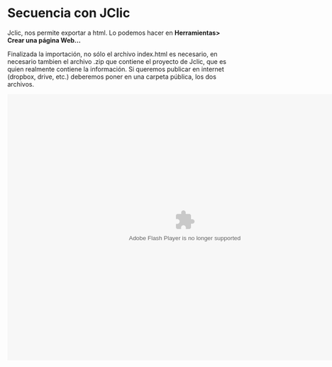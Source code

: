 
# Secuencia con JClic

Jclic, nos permite exportar a html. Lo podemos hacer en **Herramientas&gt; Crear una página Web...**

Finalizada la importación, no sólo el archivo index.html es necesario, en necesario tambien el archivo .zip que contiene el proyecto de Jclic, que es quien realmente contiene la información. Si queremos publicar en internet (dropbox, drive, etc.) deberemos poner en una carpeta pública, los dos archivos.

<object data="http://aularagon.catedu.es/materialesaularagon2013/herramelabor/tm3/WEB_Jclic.swf" height="600" type="application/x-shockwave-flash" width="800"><param name="src" value="http://aularagon.catedu.es/materialesaularagon2013/herramelabor/tm3/WEB_Jclic.swf"/></object>

